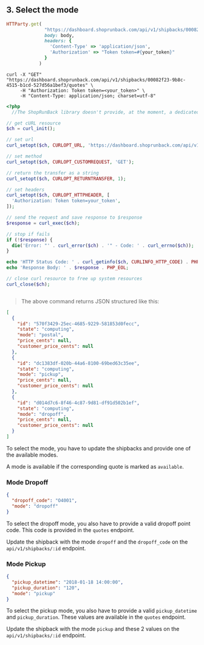 ## 3. Select the mode



```ruby
HTTParty.get(
              "https://dashboard.shoprunback.com/api/v1/shipbacks/00082f23-9b8c-4515-b1cd-527d56a1bef3/quotes",
              body: body,
              headers: {
                'Content-Type' => 'application/json',
                'Authorization' => "Token token=#{your_token}"
              }
            )

```


```shell
curl -X "GET" "https://dashboard.shoprunback.com/api/v1/shipbacks/00082f23-9b8c-4515-b1cd-527d56a1bef3/quotes" \
     -H "Authorization: Token token=<your_token>" \
     -H "Content-Type: application/json; charset=utf-8"
```

```php
<?php
  //The ShopRunBack library doesn't provide, at the moment, a dedicated method for that

// get cURL resource
$ch = curl_init();

// set url
curl_setopt($ch, CURLOPT_URL, 'https://dashboard.shoprunback.com/api/v1/shipbacks/00082f23-9b8c-4515-b1cd-527d56a1bef3/quotes');

// set method
curl_setopt($ch, CURLOPT_CUSTOMREQUEST, 'GET');

// return the transfer as a string
curl_setopt($ch, CURLOPT_RETURNTRANSFER, 1);

// set headers
curl_setopt($ch, CURLOPT_HTTPHEADER, [
  'Authorization: Token token=your_token',
]);

// send the request and save response to $response
$response = curl_exec($ch);

// stop if fails
if (!$response) {
  die('Error: "' . curl_error($ch) . '" - Code: ' . curl_errno($ch));
}

echo 'HTTP Status Code: ' . curl_getinfo($ch, CURLINFO_HTTP_CODE) . PHP_EOL;
echo 'Response Body: ' . $response . PHP_EOL;

// close curl resource to free up system resources
curl_close($ch);



```

> The above command returns JSON structured like this:

```json
[
  {
    "id": "570f3429-25ec-4685-9229-581853d0fecc",
    "state": "computing",
    "mode": "postal",
    "price_cents": null,
    "customer_price_cents": null
  },
  {
    "id": "dc1383df-020b-44a6-8100-69bed63c35ee",
    "state": "computing",
    "mode": "pickup",
    "price_cents": null,
    "customer_price_cents": null
  },
  {
    "id": "d014d7c6-8f46-4c87-9d81-df91d502b1ef",
    "state": "computing",
    "mode": "dropoff",
    "price_cents": null,
    "customer_price_cents": null
  }
]

```

To select the mode, you have to update the shipbacks and provide one of the available modes.

A mode is available if the corresponding quote is marked as `available`.

### Mode Dropoff

```json
{
  "dropoff_code": "O4001",
  "mode": "dropoff"
}
```

To select the dropoff mode, you also have to provide a valid dropoff point code. This code is provided in the `quotes` endpoint.

Update the shipback with the mode `dropoff` and the `dropoff_code` on the `api/v1/shipbacks/:id` endpoint.

### Mode Pickup

```json
{
  "pickup_datetime": "2018-01-18 14:00:00",
  "pickup_duration": "120",
  "mode": "pickup"
}

```

To select the pickup mode, you also have to provide a valid `pickup_datetime` and `pickup_duration`. These values are available in the `quotes` endpoint.

Update the shipback with the mode `pickup` and these 2 values on the `api/v1/shipbacks/:id` endpoint.



